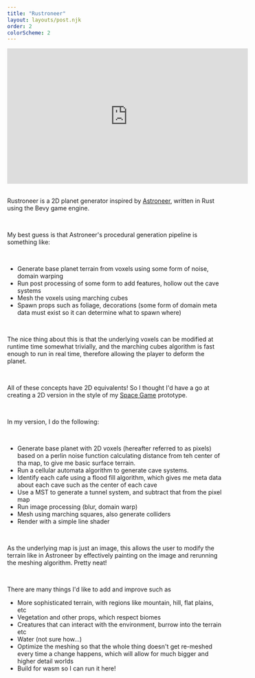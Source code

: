 ```yaml
---
title: "Rustroneer"
layout: layouts/post.njk
order: 2
colorScheme: 2
---
```


<div class="video-wrapper">
  <iframe width="560" height="315" src="https://www.youtube.com/embed/LJN3EgiLoIY?si=WCSg9n9OQ3ogh2ls" title="YouTube video player" frameborder="0" allow="accelerometer; autoplay; clipboard-write; encrypted-media; gyroscope; picture-in-picture; web-share" referrerpolicy="strict-origin-when-cross-origin" allowfullscreen></iframe>
</div>


<br>

Rustroneer is a 2D planet generator inspired by [Astroneer](https://www.youtube.com/watch?v=0KXQZG7riEs&t=1s), written in Rust using the Bevy game engine. 

<br>

My best guess is that Astroneer's procedural generation pipeline is something like:

<br>

- Generate base planet terrain from voxels using some form of noise, domain warping
- Run post processing of some form to add features, hollow out the cave systems
- Mesh the voxels using marching cubes
- Spawn props such as foliage, decorations (some form of domain meta data must exist so it can determine what to spawn where)

<br>

The nice thing about this is that the underlying voxels can be modified at runtime time somewhat trivially, and the marching cubes algorithm is fast enough to run in real time, therefore allowing the player to deform the planet.

<br>

All of these concepts have 2D equivalents! So I thought I'd have a go at creating a 2D version in the style of my [Space Game](/posts/SpaceGame) prototype.

<br>

In my version, I do the following:

<br>

- Generate base planet with 2D voxels (hereafter referred to as pixels) based on a perlin noise function calculating distance from teh center of tha map, to give me basic surface terrain.
- Run a cellular automata algorithm to generate cave systems.
- Identify each cafe using a flood fill algorithm, which gives me meta data about each cave such as the center of each cave
- Use a MST to generate a tunnel system, and subtract that from the pixel map
- Run image processing (blur, domain warp)
- Mesh using marching squares, also generate colliders
- Render with a simple line shader

<br>

As the underlying map is just an image, this allows the user to modify the terrain like in Astroneer by effectively painting on the image and rerunning the meshing algorithm. Pretty neat!

<br>

There are many things I'd like to add and improve such as

- More sophisticated terrain, with regions like mountain, hill, flat plains, etc
- Vegetation and other props, which respect biomes
- Creatures that can interact with the environment, burrow into the terrain etc
- Water (not sure how...)
- Optimize the meshing so that the whole thing doesn't get re-meshed every time a change happens, which will allow for much bigger and higher detail worlds
- Build for wasm so I can run it here!